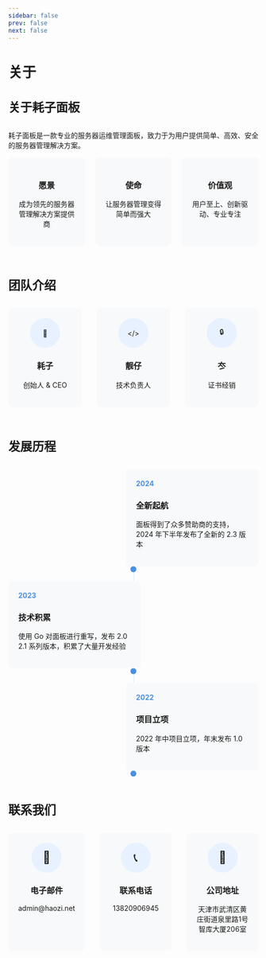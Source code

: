 ```yaml
---
sidebar: false
prev: false
next: false
---
```


# 关于

## 关于耗子面板

耗子面板是一款专业的服务器运维管理面板，致力于为用户提供简单、高效、安全的服务器管理解决方案。

<style>
  .features {
    display: flex;
    justify-content: space-between;
    gap: 20px;
    margin-bottom: 60px;
  }
  .feature-card {
    background: #f8f9fa;
    padding: 20px;
    border-radius: 8px;
    flex: 1;
    text-align: center;
  }
  .team {
    text-align: center;
    margin-bottom: 60px;
  }
  .team-members {
    display: flex;
    justify-content: space-around;
    gap: 30px;
    margin-top: 30px;
  }
  .team-member {
    background: #f8f9fa;
    padding: 20px;
    border-radius: 8px;
    flex: 1;
  }
  .team-icon {
    width: 60px;
    height: 60px;
    background: #e7f1ff;
    border-radius: 50%;
    margin: 0 auto 15px;
    display: flex;
    align-items: center;
    justify-content: center;
  }
  .timeline {
    max-width: 800px;
    margin: 0 auto 60px;
    position: relative;
  }
  .timeline::before {
    content: '';
    position: absolute;
    width: 2px;
    background: #e7f1ff;
    top: 0;
    bottom: 0;
    left: 50%;
  }
  .timeline-item {
    margin-bottom: 30px;
    position: relative;
  }
  .timeline-content {
    background: #f8f9fa;
    padding: 20px;
    border-radius: 8px;
    width: 45%;
    position: relative;
  }
  .timeline-dot {
    width: 12px;
    height: 12px;
    background: #4a90e2;
    border-radius: 50%;
    position: absolute;
    left: 50%;
    transform: translateX(-50%);
  }
  .year {
    color: #4a90e2;
    font-weight: bold;
    margin-bottom: 10px;
  }
  .contact {
    text-align: center;
  }
  .contact-items {
    display: flex;
    justify-content: space-around;
    gap: 30px;
    margin-top: 30px;
  }
  .contact-item {
    background: #f8f9fa;
    padding: 20px;
    border-radius: 8px;
    flex: 1;
  }
  .contact-icon {
    font-size: x-large;
    width: 60px;
    height: 60px;
    background: #e7f1ff;
    border-radius: 50%;
    margin: 0 auto 15px;
    display: flex;
    align-items: center;
    justify-content: center;
  }
  h2 {
    margin-bottom: 30px;
    font-size: 24px;
  }
  p {
    margin-bottom: 15px;
  }
</style>

<div class="features">
  <div class="feature-card">
    <h3>愿景</h3>
    <p>成为领先的服务器管理解决方案提供商</p>
  </div>
  <div class="feature-card">
    <h3>使命</h3>
    <p>让服务器管理变得简单而强大</p>
  </div>
  <div class="feature-card">
    <h3>价值观</h3>
    <p>用户至上、创新驱动、专业专注</p>
  </div>
</div>

## 团队介绍

<div class="team">
  <div class="team-members">
    <div class="team-member">
      <div class="team-icon">👤</div>
      <h3>耗子</h3>
      <p>创始人 & CEO</p>
    </div>
    <div class="team-member">
      <div class="team-icon">&lt;/&gt;</div>
      <h3>靓仔</h3>
      <p>技术负责人</p>
    </div>
    <div class="team-member">
      <div class="team-icon">🔒</div>
      <h3>冭</h3>
      <p>证书经销</p>
    </div>
  </div>
</div>

## 发展历程

<div class="timeline">
  <div class="timeline-item">
    <div class="timeline-content" style="margin-left: auto;">
      <div class="year">2024</div>
      <h3>全新起航</h3>
      <p>面板得到了众多赞助商的支持，2024 年下半年发布了全新的 2.3 版本</p>
    </div>
    <div class="timeline-dot"></div>
  </div>

  <div class="timeline-item">
    <div class="timeline-content">
      <div class="year">2023</div>
      <h3>技术积累</h3>
      <p>使用 Go 对面板进行重写，发布 2.0 2.1 系列版本，积累了大量开发经验</p>
    </div>
    <div class="timeline-dot"></div>
  </div>

  <div class="timeline-item">
    <div class="timeline-content" style="margin-left: auto;">
      <div class="year">2022</div>
      <h3>项目立项</h3>
      <p>2022 年中项目立项，年末发布 1.0 版本</p>
    </div>
    <div class="timeline-dot"></div>
  </div>
</div>

## 联系我们

<div class="contact">
  <div class="contact-items">
    <div class="contact-item">
      <div class="contact-icon">📧</div>
      <h3>电子邮件</h3>
      <p>admin@haozi.net</p>
    </div>
    <div class="contact-item">
      <div class="contact-icon">📞</div>
      <h3>联系电话</h3>
      <p>13820906945</p>
    </div>
    <div class="contact-item">
      <div class="contact-icon">📍</div>
      <h3>公司地址</h3>
      <p>天津市武清区黄庄街道泉里路1号智库大厦206室</p>
    </div>
  </div>
</div>
